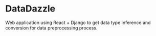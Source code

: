 # DataDazzle

Web application using React + Django to get data type inference and conversion for data preprocessing process.
